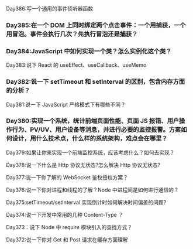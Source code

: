 Day386:写一个通用的事件侦听器函数

### **Day385:在一个 DOM 上同时绑定两个点击事件：一个用捕获，一个用冒泡。事件会执行几次？先执行冒泡还是捕获？**

### **Day384:JavaScript 中如何实现一个类？怎么实例化这个类？**

Day383:说下 React 的 useEffect、useCallback、useMemo

### **Day382:说一下 setTimeout 和 setInterval 的区别，包含内存方面的分析？**

Day381:说一下 JavaScript 严格模式下有哪些不同？

### Day380:实现一个系统，统计前端页面性能、页面 JS 报错、用户操作行为、PV/UV、用户设备等消息，并进行必要的监控报警。方案如何设计，用什么技术点，什么样的系统架构，难点会在哪里？

Day379:如果让你来实现一个前端监控系统，应该考虑什么？如何去实现？

Day378:说一下什么是 Http 协议无状态?怎么解决 Http 协议无状态?

Day377:说一下你了解的 WebSocket 鉴权授权方案？

Day376:说一下你对进程和线程的了解？Node 中进程间是如何进行通信的？

Day375:setTimeout/setInterval 实现倒计时如何解决时间偏差的问题?

Day374:说一下开发中常用的几种 Content-Type ？

Day373：说下 Node 中 require 模块引入的查找方式？

Day372:说一下你对 Get 和 Post 请求在缓存方面理解
